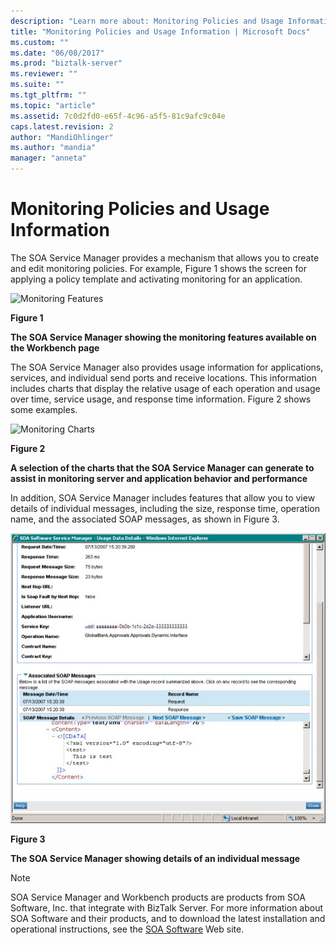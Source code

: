 ```yaml
---
description: "Learn more about: Monitoring Policies and Usage Information"
title: "Monitoring Policies and Usage Information | Microsoft Docs"
ms.custom: ""
ms.date: "06/08/2017"
ms.prod: "biztalk-server"
ms.reviewer: ""
ms.suite: ""
ms.tgt_pltfrm: ""
ms.topic: "article"
ms.assetid: 7c0d2fd0-e65f-4c96-a5f5-81c9afc9c04e
caps.latest.revision: 2
author: "MandiOhlinger"
ms.author: "mandia"
manager: "anneta"
---
```

# Monitoring Policies and Usage Information
The SOA Service Manager provides a mechanism that allows you to create and edit monitoring policies. For example, Figure 1 shows the screen for applying a policy template and activating monitoring for an application.

 ![Monitoring Features](../esb-toolkit/media/ch9-monitoringfeatures.jpg "Ch9-MonitoringFeatures")

 **Figure 1**

 **The SOA Service Manager showing the monitoring features available on the Workbench page**

 The SOA Service Manager also provides usage information for applications, services, and individual send ports and receive locations. This information includes charts that display the relative usage of each operation and usage over time, service usage, and response time information. Figure 2 shows some examples.

 ![Monitoring Charts](../esb-toolkit/media/ch9-monitoringcharts.jpg "Ch9-MonitoringCharts")

 **Figure 2**

 **A selection of the charts that the SOA Service Manager can generate to assist in monitoring server and application behavior and performance**

 In addition, SOA Service Manager includes features that allow you to view details of individual messages, including the size, response time, operation name, and the associated SOAP messages, as shown in Figure 3.

 ![Soap Message Details](../esb-toolkit/media/ch9-soapmessagedetails.jpg "Ch9-SoapMessageDetails")

 **Figure 3**

 **The SOA Service Manager showing details of an individual message**

> [!NOTE]
>  SOA Service Manager and Workbench products are products from SOA Software, Inc. that integrate with BizTalk Server. For more information about SOA Software and their products, and to download the latest installation and operational instructions, see the [SOA Software](https://go.microsoft.com/fwlink/?LinkId=188559) Web site.

